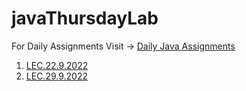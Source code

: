 # javaThursdayLab
For Daily Assignments Visit -> [Daily Java Assignments](https://github.com/DhruvBhirud/dailyJavaAssignments)
1. [LEC.22.9.2022](https://github.com/DhruvBhirud/javaThursdayLab/tree/main/01.LEC.22.9.2022)
2. [LEC.29.9.2022](https://github.com/DhruvBhirud/javaThursdayLab/tree/main/02.LEC.29.9.2022)